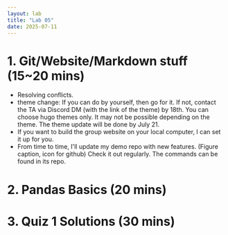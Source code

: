 ```yaml
---
layout: lab
title: "Lab 05"
date: 2025-07-11
---
```

# 1. Git/Website/Markdown stuff (15~20 mins)
- Resolving conflicts.
- theme change: If you can do by yourself, then go for it. If not, contact the TA via Discord DM (with the link of the theme) by 18th. You can choose hugo themes only. It may not be possible depending on the theme. The theme update will be done by July 21.
- If you want to build the group website on your local computer, I can set it up for you.
- From time to time, I'll update my demo repo with new features. (Figure caption, icon for github) Check it out regularly. The commands can be found in its repo.

# 2. Pandas Basics (20 mins)

# 3. Quiz 1 Solutions (30 mins)
